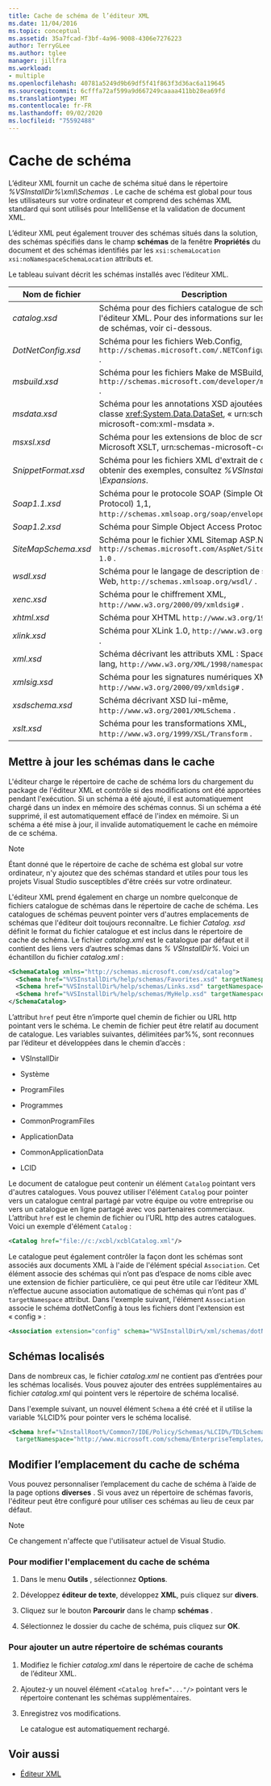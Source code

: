 ```yaml
---
title: Cache de schéma de l’éditeur XML
ms.date: 11/04/2016
ms.topic: conceptual
ms.assetid: 35a7fcad-f3bf-4a96-9008-4306e7276223
author: TerryGLee
ms.author: tglee
manager: jillfra
ms.workload:
- multiple
ms.openlocfilehash: 40781a5249d9b69df5f41f863f3d36ac6a119645
ms.sourcegitcommit: 6cfffa72af599a9d667249caaaa411bb28ea69fd
ms.translationtype: MT
ms.contentlocale: fr-FR
ms.lasthandoff: 09/02/2020
ms.locfileid: "75592488"
---
```

# <a name="schema-cache"></a>Cache de schéma

L’éditeur XML fournit un cache de schéma situé dans le répertoire *%VSInstallDir%\xml\Schemas* . Le cache de schéma est global pour tous les utilisateurs sur votre ordinateur et comprend des schémas XML standard qui sont utilisés pour IntelliSense et la validation de document XML.

L’éditeur XML peut également trouver des schémas situés dans la solution, des schémas spécifiés dans le champ **schémas** de la fenêtre **Propriétés** du document et des schémas identifiés par les `xsi:schemaLocation` `xsi:noNamespaceSchemaLocation` attributs et.

Le tableau suivant décrit les schémas installés avec l’éditeur XML.

| Nom de fichier | Description |
|-| - |
| *catalog.xsd* | Schéma pour des fichiers catalogue de schémas de l'éditeur XML. Pour des informations sur les catalogues de schémas, voir ci-dessous. |
| *DotNetConfig.xsd* | Schéma pour les fichiers Web.Config, `http://schemas.microsoft.com/.NETConfiguration/v2.0` . |
| *msbuild.xsd* | Schéma pour les fichiers Make de MSBuild, `http://schemas.microsoft.com/developer/msbuild/2003` . |
| *msdata.xsd* | Schéma pour les annotations XSD ajoutées par la classe <xref:System.Data.DataSet>, « urn:schemas-microsoft-com:xml-msdata ». |
| *msxsl.xsd* | Schéma pour les extensions de bloc de script Microsoft XSLT, urn:schemas-microsoft-com:xslt. |
| *SnippetFormat.xsd* | Schéma pour les fichiers XML d'extrait de code. Pour obtenir des exemples, consultez *%VSInstallDir%\VC # \Expansions*. |
| *Soap1.1.xsd* | Schéma pour le protocole SOAP (Simple Object Access Protocol) 1,1, `http://schemas.xmlsoap.org/soap/envelope/` . |
| *Soap1.2.xsd* | Schéma pour Simple Object Access Protocol 1.2. |
| *SiteMapSchema.xsd* | Schéma pour le fichier XML Sitemap ASP.NET, `http://schemas.microsoft.com/AspNet/SiteMap-File-1.0` . |
| *wsdl.xsd* | Schéma pour le langage de description de service Web, `http://schemas.xmlsoap.org/wsdl/` . |
| *xenc.xsd* | Schéma pour le chiffrement XML, `http://www.w3.org/2000/09/xmldsig#` . |
| *xhtml.xsd* | Schéma pour XHTML `http://www.w3.org/1999/xhtml` . |
| *xlink.xsd* | Schéma pour XLink 1.0, `http://www.w3.org/1999/xlink` . |
| *xml.xsd* | Schéma décrivant les attributs XML : Space et XML : lang, `http://www.w3.org/XML/1998/namespace` . |
| *xmlsig.xsd* | Schéma pour les signatures numériques XML, `http://www.w3.org/2000/09/xmldsig#` . |
| *xsdschema.xsd* | Schéma décrivant XSD lui-même, `http://www.w3.org/2001/XMLSchema` . |
| *xslt.xsd* | Schéma pour les transformations XML, `http://www.w3.org/1999/XSL/Transform` . |

## <a name="update-schemas-in-the-cache"></a>Mettre à jour les schémas dans le cache

L'éditeur charge le répertoire de cache de schéma lors du chargement du package de l'éditeur XML et contrôle si des modifications ont été apportées pendant l'exécution. Si un schéma a été ajouté, il est automatiquement chargé dans un index en mémoire des schémas connus. Si un schéma a été supprimé, il est automatiquement effacé de l'index en mémoire. Si un schéma a été mise à jour, il invalide automatiquement le cache en mémoire de ce schéma.

> [!NOTE]
> Étant donné que le répertoire de cache de schéma est global sur votre ordinateur, n'y ajoutez que des schémas standard et utiles pour tous les projets Visual Studio susceptibles d'être créés sur votre ordinateur.

L'éditeur XML prend également en charge un nombre quelconque de fichiers catalogue de schémas dans le répertoire de cache de schéma. Les catalogues de schémas peuvent pointer vers d'autres emplacements de schémas que l'éditeur doit toujours reconnaître. Le fichier *Catalog. xsd* définit le format du fichier catalogue et est inclus dans le répertoire de cache de schéma. Le fichier *catalog.xml* est le catalogue par défaut et il contient des liens vers d’autres schémas dans *% VSInstallDir%*. Voici un échantillon du fichier *catalog.xml* :

```xml
<SchemaCatalog xmlns="http://schemas.microsoft.com/xsd/catalog">
  <Schema href="%VSInstallDir%/help/schemas/Favorites.xsd" targetNamespace="urn:Favorites-Schema"/>
  <Schema href="%VSInstallDir%/help/schemas/Links.xsd" targetNamespace="urn:Links-Schema"/>
  <Schema href="%VSInstallDir%/help/schemas/MyHelp.xsd" targetNamespace="urn:VSHelp-Schema"/>
</SchemaCatalog>
```

L’attribut `href` peut être n’importe quel chemin de fichier ou URL http pointant vers le schéma. Le chemin de fichier peut être relatif au document de catalogue. Les variables suivantes, délimitées par%%, sont reconnues par l’éditeur et développées dans le chemin d’accès :

- VSInstallDir

- Système

- ProgramFiles

- Programmes

- CommonProgramFiles

- ApplicationData

- CommonApplicationData

- LCID

Le document de catalogue peut contenir un élément `Catalog` pointant vers d'autres catalogues. Vous pouvez utiliser l'élément `Catalog` pour pointer vers un catalogue central partagé par votre équipe ou votre entreprise ou vers un catalogue en ligne partagé avec vos partenaires commerciaux. L’attribut `href` est le chemin de fichier ou l’URL http des autres catalogues. Voici un exemple d'élément `Catalog` :

```xml
<Catalog href="file://c:/xcbl/xcblCatalog.xml"/>
```

Le catalogue peut également contrôler la façon dont les schémas sont associés aux documents XML à l'aide de l'élément spécial `Association`. Cet élément associe des schémas qui n’ont pas d’espace de noms cible avec une extension de fichier particulière, ce qui peut être utile car l’éditeur XML n’effectue aucune association automatique de schémas qui n’ont pas d' `targetNamespace` attribut. Dans l'exemple suivant, l'élément `Association` associe le schéma dotNetConfig à tous les fichiers dont l'extension est « config » :

```xml
<Association extension="config" schema="%VSInstallDir%/xml/schemas/dotNetConfig.xsd"/>
```

## <a name="localized-schemas"></a>Schémas localisés

Dans de nombreux cas, le fichier *catalog.xml* ne contient pas d’entrées pour les schémas localisés. Vous pouvez ajouter des entrées supplémentaires au fichier *catalog.xml* qui pointent vers le répertoire de schéma localisé.

Dans l'exemple suivant, un nouvel élément `Schema` a été créé et il utilise la variable %LCID% pour pointer vers le schéma localisé.

```xml
<Schema href="%InstallRoot%/Common7/IDE/Policy/Schemas/%LCID%/TDLSchema.xsd"
  targetNamespace="http://www.microsoft.com/schema/EnterpriseTemplates/TDLSchema"/>
```

## <a name="change-the-location-of-the-schema-cache"></a>Modifier l’emplacement du cache de schéma

Vous pouvez personnaliser l’emplacement du cache de schéma à l’aide de la page options **diverses** . Si vous avez un répertoire de schémas favoris, l'éditeur peut être configuré pour utiliser ces schémas au lieu de ceux par défaut.

> [!NOTE]
> Ce changement n'affecte que l'utilisateur actuel de Visual Studio.

### <a name="to-change-the-schema-cache-location"></a>Pour modifier l'emplacement du cache de schéma

1. Dans le menu **Outils** , sélectionnez **Options**.

2. Développez **éditeur de texte**, développez **XML**, puis cliquez sur **divers**.

3. Cliquez sur le bouton **Parcourir** dans le champ **schémas** .

4. Sélectionnez le dossier du cache de schéma, puis cliquez sur **OK**.

### <a name="to-add-another-directory-of-common-schemas"></a>Pour ajouter un autre répertoire de schémas courants

1. Modifiez le fichier *catalog.xml* dans le répertoire de cache de schéma de l’éditeur XML.

2. Ajoutez-y un nouvel élément `<Catalog href="..."/>` pointant vers le répertoire contenant les schémas supplémentaires.

3. Enregistrez vos modifications.

   Le catalogue est automatiquement rechargé.

## <a name="see-also"></a>Voir aussi

- [Éditeur XML](../xml-tools/xml-editor.md)
